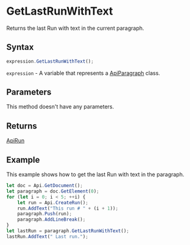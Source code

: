 # GetLastRunWithText

Returns the last Run with text in the current paragraph.

## Syntax

```javascript
expression.GetLastRunWithText();
```

`expression` - A variable that represents a [ApiParagraph](../ApiParagraph.md) class.

## Parameters

This method doesn't have any parameters.

## Returns

[ApiRun](../../ApiRun/ApiRun.md)

## Example

This example shows how to get the last Run with text in the paragraph.

```javascript
let doc = Api.GetDocument();
let paragraph = doc.GetElement(0);
for (let i = 0; i < 5; ++i) {
	let run = Api.CreateRun();
	run.AddText("This run # " + (i + 1));
	paragraph.Push(run);
	paragraph.AddLineBreak();
}
let lastRun = paragraph.GetLastRunWithText();
lastRun.AddText(" Last run.");
```
